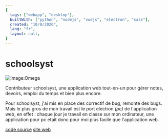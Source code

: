 ```yaml
---
{
  tags: ["webapp", "desktop"],
  builtWith: ["python", "nodejs", "vuejs", "electron", "sass"],
  created: "10/8/2020",
  lang: "fr",
  layout: null,
}
---
```


# schoolsyst

![image:Omega](https://i.imgur.com/6vedtxH.png)

Contributeur schoolsyst, une application web tout-en-un pour gérer notes, devoirs, emploi du temps et bien plus encore.

Pour schoolsyst, j'ai mis en place des correctif de bug, remonté des bugs. Mais le plus gros de mon travail est le port electron *(pc)* de l'application web, en effet : chaque jour je travail en classe sur mon ordinateur, une application pour pc etait donc pour moi plus facile que l'application web.

[code source](https://github.com/schoolsyst)
[site web](https://schoolsyst.com/)
